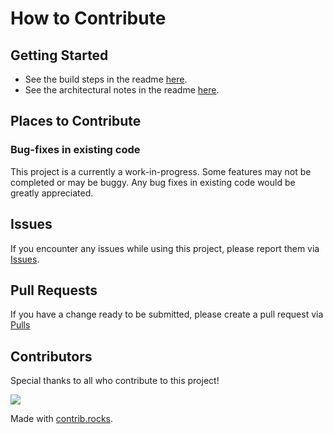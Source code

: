 # How to Contribute

## Getting Started

* See the build steps in the readme [here](README.md#building-from-source).
* See the architectural notes in the readme [here](src/README.md).

## Places to Contribute

### Bug-fixes in existing code

This project is a currently a work-in-progress. Some features may not be completed or may be buggy. Any bug fixes in existing code would be greatly appreciated.

## Issues

If you encounter any issues while using this project, please report them via [Issues](https://github.com/majestic53/nesla/issues).

## Pull Requests

If you have a change ready to be submitted, please create a pull request via [Pulls](https://github.com/majestic53/nesla/pulls)

## Contributors

Special thanks to all who contribute to this project!

<a href="https://github.com/majestic53/nesla/graphs/contributors">
  <img src="https://contrib.rocks/image?repo=majestic53/nesla" />
</a>

Made with [contrib.rocks](https://contrib.rocks).
